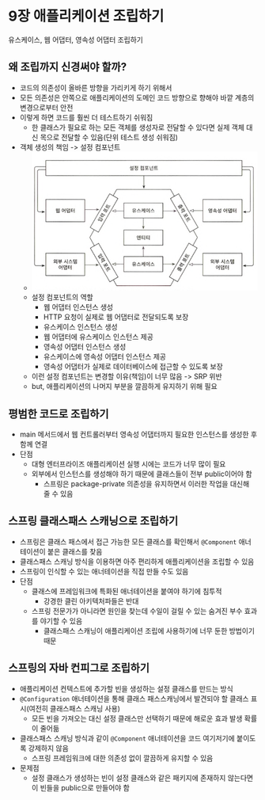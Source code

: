 # 9장 애플리케이션 조립하기

유스케이스, 웹 어댑터, 영속성 어댑터 조립하기

## 왜 조립까지 신경써야 할까?

- 코드의 의존성이 올바른 방향을 가리키게 하기 위해서
- 모든 의존성은 안쪽으로 애플리케이션의 도메인 코드 방향으로 향해야 바깥 계층의 변경으로부터 안전
- 이렇게 하면 코드를 훨씬 더 테스트하기 쉬워짐
    - 한 클래스가 필요로 하는 모든 객체를 생성자로 전달할 수 있다면 실제 객체 대신 목으로 전달할 수 있음(단위 테스트 생성 쉬워짐)
- 객체 생성의 책임 -> 설정 컴포넌트
    - ![img.png](img.png)
    - 설정 컴포넌트의 역할
        - 웹 어댑터 인스턴스 생성
        - HTTP 요청이 실제로 웹 어댑터로 전달되도록 보장
        - 유스케이스 인스턴스 생성
        - 웹 어댑터에 유스케이스 인스턴스 제공
        - 영속성 어댑터 인스턴스 생성
        - 유스케이스에 영속성 어댑터 인스턴스 제공
        - 영속성 어댑터가 실제로 데이터베이스에 접근할 수 있도록 보장
    - 이런 설정 컴포넌트는 변경할 이유(책임)이 너무 많음 -> SRP 위반
    - but, 애플리케이션의 나머지 부분을 깔끔하게 유지하기 위해 필요

## 평범한 코드로 조립하기

- main 메서드에서 웹 컨트롤러부터 영속성 어댑터까지 필요한 인스턴스를 생성한 후 함께 연결
- 단점
    - 대형 엔터프라이즈 애플리케이션 실행 시에는 코드가 너무 많이 필요
    - 외부에서 인스턴스를 생성해야 하기 때문에 클래스들이 전부 public이어야 함
        - 스프링은 package-private 의존성을 유지하면서 이러한 작업을 대신해 줄 수 있음

## 스프링 클래스패스 스캐닝으로 조립하기

- 스프링은 클래스 패스에서 접근 가능한 모든 클래스를 확인해서 `@Component` 애너테이션이 붙은 클래스를 찾음
- 클래스패스 스캐닝 방식을 이용하면 아주 편리하게 애플리케이션을 조립할 수 있음
- 스프링이 인식할 수 있는 애너테이션을 직접 만들 수도 있음
- 단점
    - 클래스에 프레임워크에 특화된 애너테이션을 붙여야 하기에 침투적
        - 강경한 클린 아키텍처파들은 반대
    - 스프링 전문가가 아니라면 원인을 찾는데 수일이 걸릴 수 있는 숨겨진 부수 효과를 야기할 수 있음
        - 클래스패스 스캐닝이 애플리케이션 조립에 사용하기에 너무 둔한 방법이기 때문

## 스프링의 자바 컨피그로 조립하기

- 애플리케이션 컨텍스트에 추가할 빈을 생성하는 설정 클래스를 만드는 방식
- `@Configuration` 애너테이션을 통해 클래스 패스스캐닝에서 발견되야 할 클래스 표시(여전히 클래스패스 스캐닝 사용)
    - 모든 빈을 가져오는 대신 설정 클래스만 선택하기 때문에 해로운 효과 발생 확률이 줄어듦
- 클래스패스 스캐닝 방식과 같이 `@Component` 애너테이션을 코드 여기저기에 붙이도록 강제하지 않음
    - 스프링 프레임워크에 대한 의존성 없이 깔끔하게 유지할 수 있음
- 문제점
    - 설정 클래스가 생성하는 빈이 설정 클래스와 같은 패키지에 존재하지 않는다면 이 빈들을 public으로 만들어야 함
